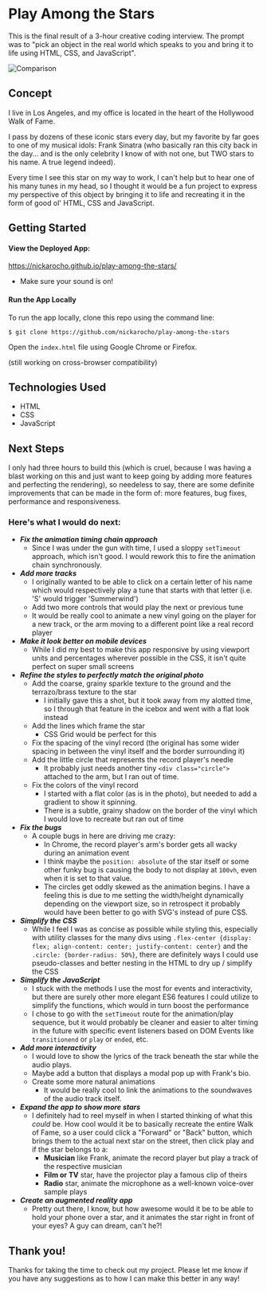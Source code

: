 # Play Among the Stars

This is the final result of a 3-hour creative coding interview. The prompt was to "pick an object in the real world which speaks to you and bring it to life using HTML, CSS, and JavaScript".
 
![Comparison](https://i.imgur.com/E9H2F8P.jpg)

## Concept

I live in Los Angeles, and my office is located in the heart of the Hollywood Walk of Fame. 

I pass by dozens of these iconic stars every day, but my favorite by far goes to one of my musical idols: Frank Sinatra (who basically ran this city back in the day... and is the only celebrity I know of with not one, but TWO stars to his name. A true legend indeed).

Every time I see this star on my way to work, I can't help but to hear one of his many tunes in my head, so I thought it would be a fun project to express my perspective of this object by bringing it to life and recreating it in the form of good ol' HTML, CSS and JavaScript.

## Getting Started

#### View the Deployed App:

https://nickarocho.github.io/play-among-the-stars/

* Make sure your sound is on!

#### Run the App Locally
To run the app locally, clone this repo using the command line:

`$ git clone https://github.com/nickarocho/play-among-the-stars`

Open the `index.html` file using Google Chrome or Firefox.

(still working on cross-browser compatibility)

## Technologies Used

* HTML
* CSS
* JavaScript

## Next Steps

I only had three hours to build this (which is cruel, because I was having a blast working on this and just want to keep going by adding more features and perfecting the rendering), so needeless to say, there are some definite improvements that can be made in the form of: more features, bug fixes, performance and responsiveness.

### Here's what I would do next:
* _**Fix the animation timing chain approach**_
  * Since I was under the gun with time, I used a sloppy `setTimeout` approach, which isn't good. I would rework this to fire the animation chain synchronously.
* _**Add more tracks**_
  * I originally wanted to be able to click on a certain letter of his name which would respectively play a tune that starts with that letter (i.e. 'S' would trigger 'Summerwind')
  * Add two more controls that would play the next or previous tune
  * It would be really cool to animate a new vinyl going on the player for a new track, or the arm moving to a different point like a real record player
* _**Make it look better on mobile devices**_
  * While I did my best to make this app responsive by using viewport units and percentages wherever possible in the CSS, it isn't quite perfect on super small screens
* _**Refine the styles to perfectly match the original photo**_
  * Add the coarse, grainy sparkle texture to the ground and the terrazo/brass texture to the star
    * I initially gave this a shot, but it took away from my alotted time, so I through that feature in the icebox and went with a flat look instead
  * Add the lines which frame the star
    * CSS Grid would be perfect for this
  * Fix the spacing of the vinyl record (the original has some wider spacing in between the vinyl itself and the border surrounding it)
  * Add the little circle that represents the record player's needle
    * It probably just needs another tiny `<div class="circle">` attached to the arm, but I ran out of time.
  * Fix the colors of the vinyl record
    * I started with a flat color (as is in the photo), but needed to add a gradient to show it spinning.
    * There is a subtle, grainy shadow on the border of the vinyl which I would love to recreate but ran out of time
* _**Fix the bugs**_
  * A couple bugs in here are driving me crazy:
    * In Chrome, the record player's arm's border gets all wacky during an animation event
    * I think maybe the `position: absolute` of the star itself or some other funky bug is causing the body to not display at `100vh`, even when it is set to that value.
    * The circles get oddly skewed as the animation begins. I have a feeling this is due to me setting the width/height dynamically depending on the viewport size, so in retrospect it probably would have been better to go with SVG's instead of pure CSS.
* _**Simplify the CSS**_
  * While I feel I was as concise as possible while styling this, especially with utility classes for the many divs using `.flex-center {display: flex; align-content: center; justify-content: center}` and the `.circle: {border-radius: 50%}`, there are definitely ways I could use pseudo-classes and better nesting in the HTML to dry up / simplify the CSS
* _**Simplify the JavaScript**_
  * I stuck with the methods I use the most for events and interactivity, but there are surely other more elegant ES6 features I could utilize to simplify the functions, which would in turn boost the performance
  * I chose to go with the `setTimeout` route for the animation/play sequence, but it would probably be cleaner and easier to alter timing in the future with specific event listeners based on DOM Events like `transitionend` or `play` or `ended`, etc.
* _**Add more interactivity**_
  * I would love to show the lyrics of the track beneath the star while the audio plays.
  * Maybe add a button that displays a modal pop up with Frank's bio.
  * Create some more natural animations
    * It would be really cool to link the animations to the soundwaves of the audio track itself.
* _**Expand the app to show more stars**_
  * I definitely had to reel myself in when I started thinking of what this _could_ be. How cool would it be to basically recreate the entire Walk of Fame, so a user could click a "Forward" or "Back" button, which brings them to the actual next star on the street, then click play and if the star belongs to a:
    * **Musician** like Frank, animate the record player but play a track of the respective musician
    * **Film or TV** star, have the projector play a famous clip of theirs
    * **Radio** star, animate the microphone as a well-known voice-over sample plays
* _**Create an augmented reality app**_
  * Pretty out there, I know, but how awesome would it be to be able to hold your phone over a star, and it animates the star right in front of your eyes? A guy can dream, can't he?!

## Thank you!

Thanks for taking the time to check out my project. Please let me know if you have any suggestions as to how I can make this better in any way!
